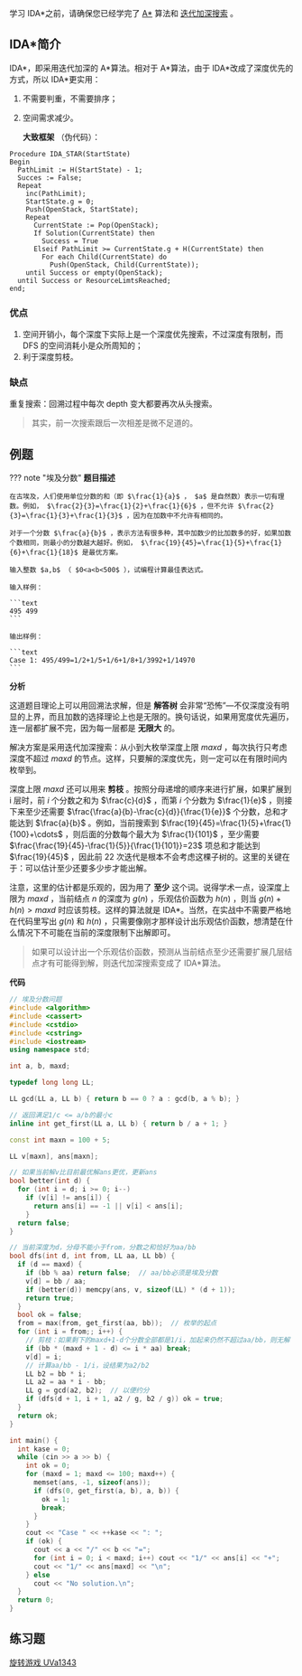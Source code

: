 学习 IDA\*之前，请确保您已经学完了 [A\*](./astar.md) 算法和 [迭代加深搜索](./iterative.md) 。

## IDA\*简介

IDA\*，即采用迭代加深的 A\*算法。相对于 A\*算法，由于 IDA\*改成了深度优先的方式，所以 IDA\*更实用：

1. 不需要判重，不需要排序；
2.  空间需求减少。

     **大致框架** （伪代码）：

```text
Procedure IDA_STAR(StartState)
Begin
  PathLimit := H(StartState) - 1;
  Succes := False;
  Repeat
    inc(PathLimit);
    StartState.g = 0;
    Push(OpenStack, StartState);
    Repeat
      CurrentState := Pop(OpenStack);
      If Solution(CurrentState) then
        Success = True
      Elseif PathLimit >= CurrentState.g + H(CurrentState) then
        For each Child(CurrentState) do
          Push(OpenStack, Child(CurrentState));
    until Success or empty(OpenStack);
  until Success or ResourceLimtsReached;
end;
```

### 优点

1. 空间开销小，每个深度下实际上是一个深度优先搜索，不过深度有限制，而 DFS 的空间消耗小是众所周知的；
2. 利于深度剪枝。

### 缺点

重复搜索：回溯过程中每次 depth 变大都要再次从头搜索。

> 其实，前一次搜索跟后一次相差是微不足道的。

## 例题

??? note "埃及分数"
     **题目描述** 
    
    在古埃及，人们使用单位分数的和（即 $\frac{1}{a}$ ， $a$ 是自然数）表示一切有理数。例如， $\frac{2}{3}=\frac{1}{2}+\frac{1}{6}$ ，但不允许 $\frac{2}{3}=\frac{1}{3}+\frac{1}{3}$ ，因为在加数中不允许有相同的。
    
    对于一个分数 $\frac{a}{b}$ ，表示方法有很多种，其中加数少的比加数多的好，如果加数个数相同，则最小的分数越大越好。例如， $\frac{19}{45}=\frac{1}{5}+\frac{1}{6}+\frac{1}{18}$ 是最优方案。
    
    输入整数 $a,b$ （ $0<a<b<500$ ），试编程计算最佳表达式。
    
    输入样例：
    
    ```text
    495 499
    ```
    
    输出样例：
    
    ```text
    Case 1: 495/499=1/2+1/5+1/6+1/8+1/3992+1/14970
    ```

 **分析** 

这道题目理论上可以用回溯法求解，但是 **解答树** 会非常“恐怖”—不仅深度没有明显的上界，而且加数的选择理论上也是无限的。换句话说，如果用宽度优先遍历，连一层都扩展不完，因为每一层都是 **无限大** 的。

解决方案是采用迭代加深搜索：从小到大枚举深度上限 $maxd$ ，每次执行只考虑深度不超过 $maxd$ 的节点。这样，只要解的深度优先，则一定可以在有限时间内枚举到。

深度上限 $maxd$ 还可以用来 **剪枝** 。按照分母递增的顺序来进行扩展，如果扩展到 i 层时，前 $i$ 个分数之和为 $\frac{c}{d}$ ，而第 $i$ 个分数为 $\frac{1}{e}$ ，则接下来至少还需要 $\frac{\frac{a}{b}-\frac{c}{d}}{\frac{1}{e}}$ 个分数，总和才能达到 $\frac{a}{b}$ 。例如，当前搜索到 $\frac{19}{45}=\frac{1}{5}+\frac{1}{100}+\cdots$ ，则后面的分数每个最大为 $\frac{1}{101}$ ，至少需要 $\frac{\frac{19}{45}-\frac{1}{5}}{\frac{1}{101}}=23$ 项总和才能达到 $\frac{19}{45}$ ，因此前 $22$ 次迭代是根本不会考虑这棵子树的。这里的关键在于：可以估计至少还要多少步才能出解。

注意，这里的估计都是乐观的，因为用了 **至少** 这个词。说得学术一点，设深度上限为 $maxd$ ，当前结点 $n$ 的深度为 $g(n)$ ，乐观估价函数为 $h(n)$ ，则当 $g(n)+h(n)>maxd$ 时应该剪枝。这样的算法就是 IDA\*。当然，在实战中不需要严格地在代码里写出 $g(n)$ 和 $h(n)$ ，只需要像刚才那样设计出乐观估价函数，想清楚在什么情况下不可能在当前的深度限制下出解即可。

> 如果可以设计出一个乐观估价函数，预测从当前结点至少还需要扩展几层结点才有可能得到解，则迭代加深搜索变成了 IDA\*算法。

 **代码** 

```cpp
// 埃及分数问题
#include <algorithm>
#include <cassert>
#include <cstdio>
#include <cstring>
#include <iostream>
using namespace std;

int a, b, maxd;

typedef long long LL;

LL gcd(LL a, LL b) { return b == 0 ? a : gcd(b, a % b); }

// 返回满足1/c <= a/b的最小c
inline int get_first(LL a, LL b) { return b / a + 1; }

const int maxn = 100 + 5;

LL v[maxn], ans[maxn];

// 如果当前解v比目前最优解ans更优，更新ans
bool better(int d) {
  for (int i = d; i >= 0; i--)
    if (v[i] != ans[i]) {
      return ans[i] == -1 || v[i] < ans[i];
    }
  return false;
}

// 当前深度为d，分母不能小于from，分数之和恰好为aa/bb
bool dfs(int d, int from, LL aa, LL bb) {
  if (d == maxd) {
    if (bb % aa) return false;  // aa/bb必须是埃及分数
    v[d] = bb / aa;
    if (better(d)) memcpy(ans, v, sizeof(LL) * (d + 1));
    return true;
  }
  bool ok = false;
  from = max(from, get_first(aa, bb));  // 枚举的起点
  for (int i = from;; i++) {
    // 剪枝：如果剩下的maxd+1-d个分数全部都是1/i，加起来仍然不超过aa/bb，则无解
    if (bb * (maxd + 1 - d) <= i * aa) break;
    v[d] = i;
    // 计算aa/bb - 1/i，设结果为a2/b2
    LL b2 = bb * i;
    LL a2 = aa * i - bb;
    LL g = gcd(a2, b2);  // 以便约分
    if (dfs(d + 1, i + 1, a2 / g, b2 / g)) ok = true;
  }
  return ok;
}

int main() {
  int kase = 0;
  while (cin >> a >> b) {
    int ok = 0;
    for (maxd = 1; maxd <= 100; maxd++) {
      memset(ans, -1, sizeof(ans));
      if (dfs(0, get_first(a, b), a, b)) {
        ok = 1;
        break;
      }
    }
    cout << "Case " << ++kase << ": ";
    if (ok) {
      cout << a << "/" << b << "=";
      for (int i = 0; i < maxd; i++) cout << "1/" << ans[i] << "+";
      cout << "1/" << ans[maxd] << "\n";
    } else
      cout << "No solution.\n";
  }
  return 0;
}
```

## 练习题

 [旋转游戏 UVa1343](https://www.luogu.com.cn/problem/UVA1343) 
